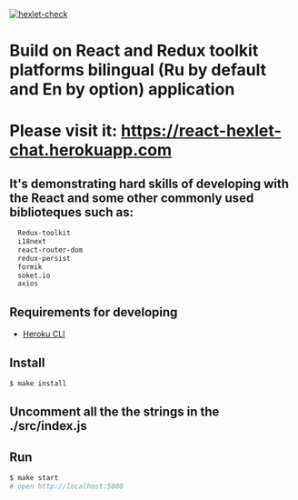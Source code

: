 [![hexlet-check](https://github.com/WilhelmYakunin/frontend-project-lvl4/actions/workflows/hexlet-check.yml/badge.svg)](https://github.com/WilhelmYakunin/frontend-project-lvl4/actions/workflows/hexlet-check.yml)

<h1> Build on React and Redux toolkit platforms bilingual (Ru by default and En by option) application <h1>
  
  <p>Please visit it:
  <a href='https://react-hexlet-chat.herokuapp.com/'>https://react-hexlet-chat.herokuapp.com</a>
  </p>
  
## It's demonstrating hard skills of developing with the React and some other commonly used biblioteques such as:

```sh
  Redux-toolkit
  i18next
  react-router-dom
  redux-persist
  formik
  soket.io
  axios
```

## Requirements for developing

* [Heroku CLI](https://devcenter.heroku.com/articles/heroku-cli)

## Install

```sh
$ make install
```
## Uncomment all the the strings in the ./src/index.js

## Run

```sh
$ make start
# open http://localhost:5000
```
